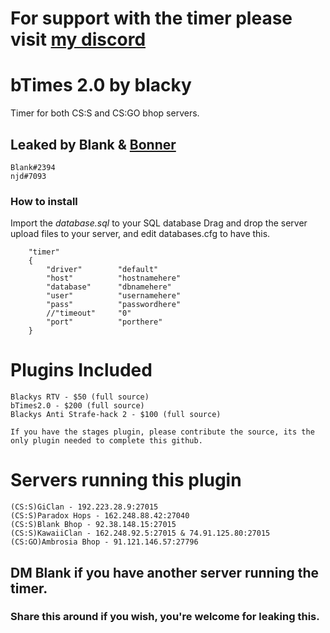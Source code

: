 # For support with the timer please visit [my discord](https://discord.gg/KTcnSTm)
# bTimes 2.0 by blacky
Timer for both CS:S and CS:GO bhop servers.
## Leaked by Blank & [Bonner](https://github.com/natejd)
```
Blank#2394
njd#7093
```

### How to install
Import the *database.sql* to your SQL database
Drag and drop the server upload files to your server, and edit databases.cfg to have this.
```
	"timer"
	{
		"driver"		"default"
		"host"			"hostnamehere"
		"database"		"dbnamehere"
		"user"			"usernamehere"
		"pass"			"passwordhere"
		//"timeout"		"0"
		"port"		   	"porthere"
	}
```

# Plugins Included
```
Blackys RTV - $50 (full source)
bTimes2.0 - $200 (full source)
Blackys Anti Strafe-hack 2 - $100 (full source)
```
```
If you have the stages plugin, please contribute the source, its the only plugin needed to complete this github.
```

# Servers running this plugin
```
(CS:S)GiClan - 192.223.28.9:27015
(CS:S)Paradox Hops - 162.248.88.42:27040
(CS:S)Blank Bhop - 92.38.148.15:27015
(CS:S)KawaiiClan - 162.248.92.5:27015 & 74.91.125.80:27015
(CS:GO)Ambrosia Bhop - 91.121.146.57:27796
```
## DM Blank if you have another server running the timer.


### Share this around if you wish, you're welcome for leaking this.
